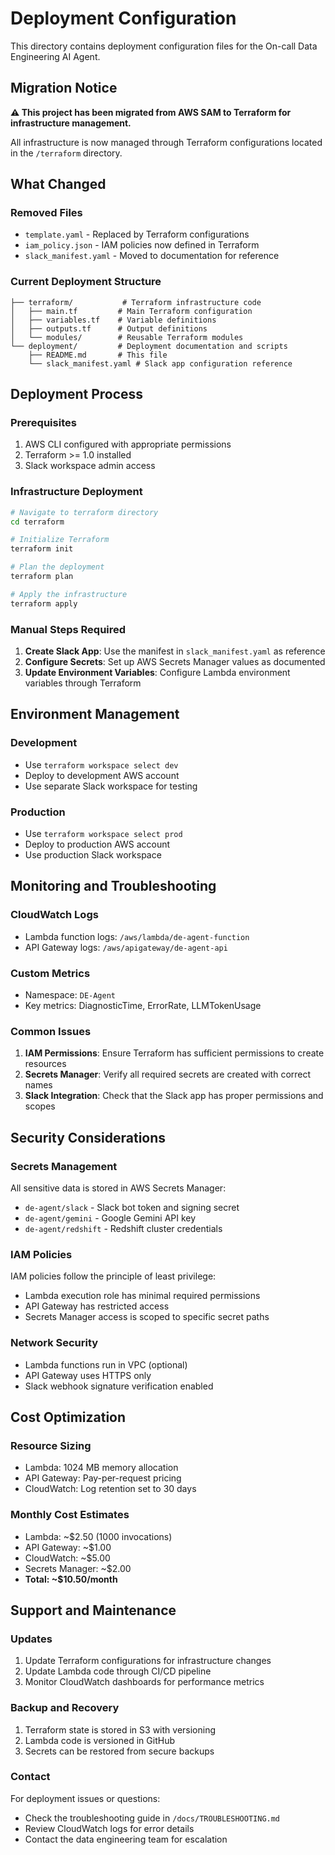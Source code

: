 # Deployment Configuration

This directory contains deployment configuration files for the On-call Data Engineering AI Agent.

## Migration Notice

**⚠️ This project has been migrated from AWS SAM to Terraform for infrastructure management.**

All infrastructure is now managed through Terraform configurations located in the `/terraform` directory.

## What Changed

### Removed Files
- `template.yaml` - Replaced by Terraform configurations
- `iam_policy.json` - IAM policies now defined in Terraform
- `slack_manifest.yaml` - Moved to documentation for reference

### Current Deployment Structure
```
├── terraform/           # Terraform infrastructure code
│   ├── main.tf         # Main Terraform configuration
│   ├── variables.tf    # Variable definitions
│   ├── outputs.tf      # Output definitions
│   └── modules/        # Reusable Terraform modules
└── deployment/         # Deployment documentation and scripts
    ├── README.md       # This file
    └── slack_manifest.yaml # Slack app configuration reference
```

## Deployment Process

### Prerequisites
1. AWS CLI configured with appropriate permissions
2. Terraform >= 1.0 installed
3. Slack workspace admin access

### Infrastructure Deployment
```bash
# Navigate to terraform directory
cd terraform

# Initialize Terraform
terraform init

# Plan the deployment
terraform plan

# Apply the infrastructure
terraform apply
```

### Manual Steps Required
1. **Create Slack App**: Use the manifest in `slack_manifest.yaml` as reference
2. **Configure Secrets**: Set up AWS Secrets Manager values as documented
3. **Update Environment Variables**: Configure Lambda environment variables through Terraform

## Environment Management

### Development
- Use `terraform workspace select dev`
- Deploy to development AWS account
- Use separate Slack workspace for testing

### Production
- Use `terraform workspace select prod`
- Deploy to production AWS account
- Use production Slack workspace

## Monitoring and Troubleshooting

### CloudWatch Logs
- Lambda function logs: `/aws/lambda/de-agent-function`
- API Gateway logs: `/aws/apigateway/de-agent-api`

### Custom Metrics
- Namespace: `DE-Agent`
- Key metrics: DiagnosticTime, ErrorRate, LLMTokenUsage

### Common Issues
1. **IAM Permissions**: Ensure Terraform has sufficient permissions to create resources
2. **Secrets Manager**: Verify all required secrets are created with correct names
3. **Slack Integration**: Check that the Slack app has proper permissions and scopes

## Security Considerations

### Secrets Management
All sensitive data is stored in AWS Secrets Manager:
- `de-agent/slack` - Slack bot token and signing secret
- `de-agent/gemini` - Google Gemini API key
- `de-agent/redshift` - Redshift cluster credentials

### IAM Policies
IAM policies follow the principle of least privilege:
- Lambda execution role has minimal required permissions
- API Gateway has restricted access
- Secrets Manager access is scoped to specific secret paths

### Network Security
- Lambda functions run in VPC (optional)
- API Gateway uses HTTPS only
- Slack webhook signature verification enabled

## Cost Optimization

### Resource Sizing
- Lambda: 1024 MB memory allocation
- API Gateway: Pay-per-request pricing
- CloudWatch: Log retention set to 30 days

### Monthly Cost Estimates
- Lambda: ~$2.50 (1000 invocations)
- API Gateway: ~$1.00
- CloudWatch: ~$5.00
- Secrets Manager: ~$2.00
- **Total: ~$10.50/month**

## Support and Maintenance

### Updates
1. Update Terraform configurations for infrastructure changes
2. Update Lambda code through CI/CD pipeline
3. Monitor CloudWatch dashboards for performance metrics

### Backup and Recovery
1. Terraform state is stored in S3 with versioning
2. Lambda code is versioned in GitHub
3. Secrets can be restored from secure backups

### Contact
For deployment issues or questions:
- Check the troubleshooting guide in `/docs/TROUBLESHOOTING.md`
- Review CloudWatch logs for error details
- Contact the data engineering team for escalation

